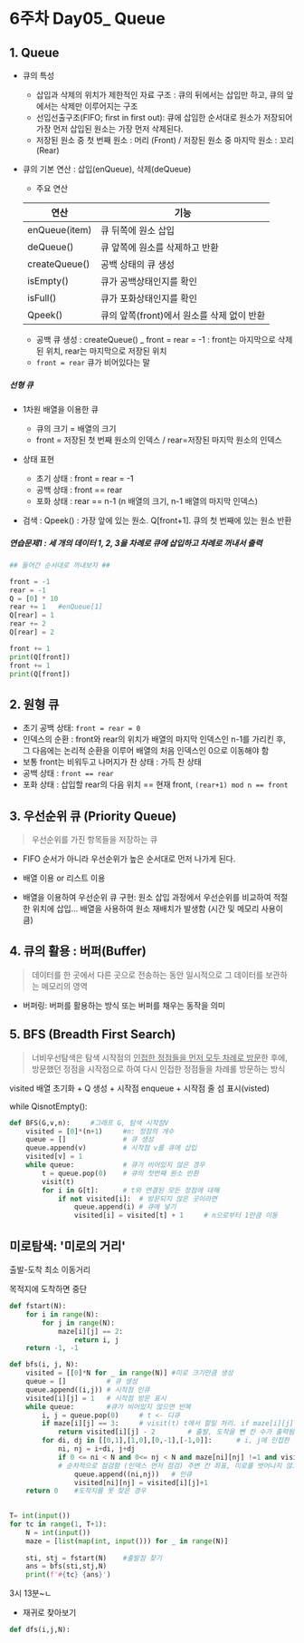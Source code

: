 # 6주차 Day05_ Queue



## 1. Queue

- 큐의 특성

  - 삽입과 삭제의 위치가 제한적인 자료 구조 : 큐의 뒤에서는 삽입만 하고, 큐의 앞에서는 삭제만 이루어지는 구조
  - 선입선출구조(FIFO; first in first out): 큐에 삽임한 순서대로 원소가 저장되어 가장 먼저 삽입된 원소는 가장 먼저 삭제된다.
  - 저장된 원소 중 첫 번째 원소 : 머리 (Front) / 저장된 원소 중 마지막 원소 : 꼬리(Rear)

  

- 큐의 기본 연산 : 삽입(enQueue), 삭제(deQueue)

  - 주요 연산

  | 연산          | 기능                                       |
  | ------------- | ------------------------------------------ |
  | enQueue(item) | 큐 뒤쪽에 원소 삽입                        |
  | deQueue()     | 큐 앞쪽에 원소를 삭제하고 반환             |
  | createQueue() | 공백 상태의 큐 생성                        |
  | isEmpty()     | 큐가 공백상태인지를 확인                   |
  | isFull()      | 큐가 포화상태인지를 확인                   |
  | Qpeek()       | 큐의 앞쪽(front)에서 원소를 삭제 없이 반환 |

  - 공백 큐 생성 : createQueue() _ front = rear = -1 : front는 마지막으로 삭제된 위치, rear는 마지막으로 저장된 위치
  - `front = rear` 큐가 비어있다는 말

  

##### 선형 큐

- 1차원 배열을 이용한 큐
  - 큐의 크기 = 배열의 크기
  - front = 저장된 첫 번째 원소의 인덱스 / rear=저장된 마지막 원소의 인덱스
- 상태 표현
  - 초기 상태 : front = rear = -1
  - 공백 상태 : front == rear
  - 포화 상태 : rear == n-1 (n 배열의 크기, n-1 배열의 마지막 인덱스)



- 검색 : Qpeek()	: 가장 앞에 있는 원소. Q[front+1]. 큐의 첫 번째에 있는 원소 반환



##### 연습문제1	: 세 개의 데이터 1, 2, 3을 차례로 큐에 삽입하고 차례로 꺼내서 출력

```python
## 들어간 순서대로 꺼내보자 ##

front = -1
rear = -1
Q = [0] * 10
rear += 1	#enQueue[1]
Q[rear] = 1
rear += 2
Q[rear] = 2

front += 1
print(Q[front])
front += 1
print(Q[front])
```



## 2. 원형 큐

- 초기 공백 상태: `front = rear = 0`
- 인덱스의 순환 : front와 rear의 위치가 배열의 마지막 인덱스인 n-1를 가리킨 후, 그 다음에는 논리적 순환을 이루어 배열의 처음 인덱스인 0으로 이동해야 함
- 보통 front는 비워두고 나머지가 찬 상태 : 가득 찬 상태
- 공백 상태 : `front == rear`
- 포화 상태 : 삽입할 rear의 다음 위치 == 현재 front, `(rear+1) mod n == front`



## 3. 우선순위 큐 (Priority Queue)

> 우선순위를 가진 항목들을 저장하는 큐

- FIFO 순서가 아니라 우선순위가 높은 순서대로 먼저 나가게 된다.

- 배열 이용 or 리스트 이용
- 배열을 이용하여 우선순위 큐 구현: 원소 삽입 과정에서 우선순위를 비교하여 적절한 위치에 삽입... 배열을 사용하여 원소 재배치가 발생함 (시간 및 메모리 사용이 큼)



## 4. 큐의 활용 : 버퍼(Buffer)

> 데이터를 한 곳에서 다른 곳으로 전송하는 동안 일시적으로 그 데이터를 보관하는 메모리의 영역

- 버퍼링: 버퍼를 활용하는 방식 또는 버퍼를 채우는 동작을 의미



## 5. BFS (Breadth First Search)

>  너비우선탐색은 탐색 시작점의 <u>인접한 정점들을 먼저 모두 차례로 방문</u>한 후에, 방문했던 정점을 시작점으로 하여 다시 인접한 정점들을 차례롤 방문하는 방식



visited 배열 초기화 + Q 생성 + 시작점 enqueue + 시작점 줄 섬 표시(visted)

while QisnotEmpty(): 

```python
def BFS(G,v,n):		#그래프 G, 탐색 시작점V
    visited = [0]*(n+1)		#n: 정점의 개수
    queue = []				# 큐 생성
    queue.append(v)			# 시작점 v를 큐에 삽입
    visited[v] = 1
    while queue:			# 큐가 비어있지 않은 경우
        t = queue.pop(0)	# 큐의 첫번째 원소 반환
        visit(t)
        for i in G[t]:		# t와 연결된 모든 정점에 대해
            if not visited[i]:	# 방문되지 않은 곳이라면
                queue.append(i)	# 큐에 넣기
                visited[i] = visited[t] + 1		# n으로부터 1만큼 이동
```



## 미로탐색: '미로의 거리'

출발-도착 최소 이동거리

목적지에 도착하면 중단



```python
def fstart(N):
    for i in range(N):
        for j in range(N):
            maze[i][j] == 2:
                return i, j
    return -1, -1

def bfs(i, j, N):
    visited = [[0]*N for _ in range(N)]	#미로 크기만큼 생성
    queue = []			# 큐 생성
    queue.append((i,j))	# 시작점 인큐
    visited[i][j] = 1	# 시작점 방문 표시
    while queue:		#큐가 비어있지 않으면 반복
        i, j = queue.pop(0)		# t <- 디큐
        if maze[i][j] == 3:		# visit(t) t에서 할일 처리. if maze[i][j] ==3 은 목적지에 도착했을 때를 의미
            return visited[i][j] - 2		# 출발, 도착을 뺀 칸 수가 출력됨
        for di, dj in [[0,1],[1,0],[0,-1],[-1,0]]: 		# i, j에 인접한 칸에 대해
            ni, nj = i+di, j+dj
            if 0 <= ni < N and 0<= nj < N and maze[ni][nj] !=1 and visited[ni][nj]==0: 
            # 순차적으로 점검함 (인덱스 먼저 점검) 주변 칸 좌표, 미로를 벗어나지 않고, 벽이 아니고 방문하지 않은 곳이면
            	queue.append((ni,nj))	# 인큐
                visited[ni][nj] = visited[i][j]+1
    return 0 	#도착지를 못 찾은 경우

            
T= int(input())
for tc in range(1, T+1):
    N = int(input())
    maze = [list(map(int, input())) for _ in range(N)]
    
    sti, stj = fstart(N)	#출발점 찾기
    ans = bfs(sti,stj,N)
    print(f'#{tc} {ans}')
```



3시 13분~ㄴ

- 재귀로 찾아보기

```python
def dfs(i,j,N):
    
    

```

